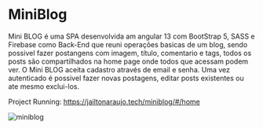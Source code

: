 # MiniBlog

Mini BLOG é uma SPA desenvolvida am angular 13 com BootStrap 5, SASS e Firebase como Back-End que reuni operações basicas de um blog, sendo possivel fazer postangens com imagem, título, comentario e tags, todos os posts são compartilhados na home page onde todos que acessam podem ver. O Mini BLOG aceita cadastro através de email e senha. Uma vez autenticado é possivel fazer novas postagens, editar posts existentes ou ate mesmo exclui-los. 

Project Running: https://jailtonaraujo.tech/miniblog/#/home

![miniblog](https://user-images.githubusercontent.com/90009939/231234063-55d5a7a5-e11f-4a75-a3ee-c3613a017336.png)

